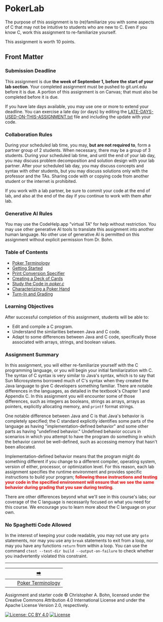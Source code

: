 # PokerLab

The purpose of this assignment is to (re)familiarize you with some aspects of C that may not be intuitive to students who are new to C.
Even if you know C, work this assignment to re-familiarize yourself.

This assignment is worth 10 points.

## Front Matter

### Submission Deadline

This assignment is due **the week of September 1, before the start of your lab section**.
Your completed assignment must be pushed to git.unl.edu before it is due.
A portion of this assignment is on Canvas; that must also be completed before it is due.

If you have late days available, you may use one or more to extend your deadline.
You can exercise a late day (or days) by editing the [LATE-DAYS-USED-ON-THIS-ASSIGNMENT.txt](LATE-DAYS-USED-ON-THIS-ASSIGNMENT.txt) file and including the update with your code.

### Collaboration Rules

During your scheduled lab time, you may, **but are not required to**, form a partner group of 2 students.
When necessary, there may be a group of 3 students.
During your scheduled lab time, and until the end of your lab day, you may discuss problem decomposition and solution design with your lab partner.
After your scheduled lab day, you may discuss concepts and syntax with other students, but you may discuss solutions only with the professor and the TAs.
Sharing code with or copying code from another student or the internet is prohibited.

If you work with a lab partner, be sure to commit your code at the end of lab, and also at the end of the day if you continue to work with them after lab.

### Generative AI Rules

You may use the CodeHelp.app "virtual TA" for help without restriction.
You may use other generative AI tools to translate this assignment into another human language.
No other use of generative AI is permitted on this assignment without explicit permission from Dr. Bohn.

### Table of Contents

- [Poker Terminology](doc/01-terminology.md)
- [Getting Started](doc/02-getting-started.md)
- [Print Conversion Specifier](doc/03-print-conversion-specifier.md)
- [Creating a Deck of Cards](doc/04-creating-deck-of-cards.md)
- [Study the Code in *poker.c*](doc/05-code-reading.md)
- [Characterizing a Poker Hand](doc/06-characterize-hands.md)
- [Turn-In and Grading](doc/07-grading.md)

### Learning Objectives

After successful completion of this assignment, students will be able to:
- Edit and compile a C program.
- Understand the similarities between Java and C code.
- Adapt to some differences between Java and C code, specifically those associated with arrays, strings, and boolean values.

### Assignment Summary

In this assignment, you will either re-familiarize yourself with the C programming language, or you will begin your initial familiarization with C.
The syntax of C syntax is very similar to Java's syntax, which is to say that Sun Microsystems borrowed much of C's syntax when they created the Java language to give C developers something familiar.
There are notable differences in the languages, as detailed in the textbook's Chapter 1 and Appendix C.
In this assignment you will encounter some of those differences, such as integers as booleans, strings as arrays, arrays as pointers, explicitly allocating memory, and `printf` format strings.

One notable difference between Java and C is that Java's behavior is completely specified;
the C standard explicitly identifies some parts of the language as having "implementation-defined behavior" and some other parts as having "undefined behavior."
Undefined behavior occurs in scenarios in which you attempt to have the program do something in which the behavior cannot be well-defined, such as accessing memory that hasn't been allocated.

Implementation-defined behavior means that the program might do something different if you change to a different compiler, operating system, version of either, processor, or optimization level.
For this reason, each lab assignment specifies the runtime environment and provides specific instructions to build your program;
<font color="red">**following those instructions and testing your code in the specified environment will ensure that we see the same behavior during grading that you saw during testing**</font>.

There are other differences beyond what we'll see in this course's labs;
our coverage of the C language is necessarily focused on what you need for this course.
We encourage you to learn more about the C language on your own.

### No Spaghetti Code Allowed

In the interest of keeping your code readable, you may not use any `goto` statements,
nor may you use any `break` statements to exit from a loop,
nor may you have any functions `return` from within a loop.
You can use the command `ctest --test-dir build --output-on-failure` to check whether you inadvertently violated this constraint.

---

|                 |                              |        [➡️](doc/01-terminology.md)         |
|:---------------:|:----------------------------:|:------------------------------------------:|
|                 |                              | [Poker Terminology](doc/01-terminology.md) |

Assignment and starter code © Christopher A. Bohn,
licensed under the Creative Commons Attribution 4.0 International License
and under the Apache License Version 2.0, respectively.

<!-- [![License: CC BY 4.0](https://licensebuttons.net/l/by/4.0/80x15.png)](https://creativecommons.org/licenses/by/4.0/) -->
[![License: CC BY 4.0](https://img.shields.io/badge/License-CC_BY_4.0-lightgrey.svg)](https://creativecommons.org/licenses/by/4.0/)
[![License](https://img.shields.io/badge/License-Apache_2.0-blue.svg)](https://opensource.org/licenses/Apache-2.0)
